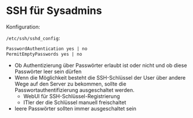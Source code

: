 # SSH für Sysadmins

Konfiguration:

`/etc/ssh/sshd_config`:
```txt
PasswordAuthentication yes | no 
PermitEmptyPasswords yes | no
```

- Ob Authentizierung über Passwörter erlaubt ist oder nicht und ob diese Passwörter leer sein dürfen
- Wenn die Möglichkeit besteht die SSH-Schlüssel der User über andere Wege auf den Server zu bekommen, sollte die Passwortauthentifizierung ausgeschaltet werden.
  + WebUI für SSH-Schlüssel-Registrierung
  + ITler der die Schlüssel manuell freischaltet
- leere Passwörter sollten immer ausgeschaltet sein
